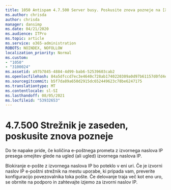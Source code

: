 ```yaml
---
title: 1050 Antispam 4.7.500 Server busy. Poskusite znova pozneje na [XXX.XXX.XXX.XXX]
ms.author: chrisda
author: chrisda
manager: dansimp
ms.date: 04/21/2020
ms.audience: ITPro
ms.topic: article
ms.service: o365-administration
ROBOTS: NOINDEX, NOFOLLOW
localization_priority: Normal
ms.custom:
- "1050"
- "3100024"
ms.assetid: a97b7845-4884-4d99-bab6-52539603cab2
ms.openlocfilehash: 84a5dfccd7ec3e4640c728ab1740220309a0d97b61157d0fd4e463ed95aef0d2
ms.sourcegitcommit: b5f7da89a650d2915dc652449623c78be6247175
ms.translationtype: MT
ms.contentlocale: sl-SI
ms.lasthandoff: 08/05/2021
ms.locfileid: "53932653"
---
```

# <a name="47500-server-busy-please-try-again-later"></a>4.7.500 Strežnik je zaseden, poskusite znova pozneje

Do te napake pride, če količina e-poštnega prometa z izvornega naslova IP presega omejitev glede na ugled (ali ugled) izvornega naslova IP.

Blokiranje e-pošte z izvornega naslova IP bo poteklo v eni uri. Če je izvorni naslov IP e-poštni strežnik na mestu uporabe, ki pripada vam, preverite konfiguracijo povezovalnika toka pošte. Če delovanje traja več kot eno uro, se obrnite na podporo in zahtevajte izjemo za izvorni naslov IP.
